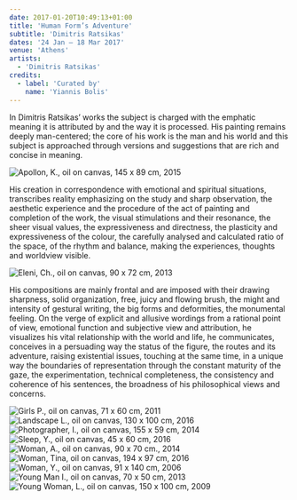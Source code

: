 ```yaml
---
date: 2017-01-20T10:49:13+01:00
title: 'Human Form’s Adventure'
subtitle: 'Dimitris Ratsikas'
dates: '24 Jan – 18 Mar 2017'
venue: 'Athens'
artists:
  - 'Dimitris Ratsikas'
credits:
  - label: 'Curated by'
    name: 'Yiannis Bolis'
---
```

In Dimitris Ratsikas’ works the subject is charged with the emphatic meaning it is attributed by and the way it is processed.
His painting remains deeply man-centered; the core of his work is the man and his world and this subject is approached through versions and suggestions that are rich and concise in meaning.

![Apollon, K.,<br> oil on canvas,<br> 145 x 89 cm, 2015](/exhibitions/ratsikas/ratsikas-01_613x1000.jpg)

His creation in correspondence with emotional and spiritual situations, transcribes reality emphasizing on the study and sharp observation, the aesthetic experience and the procedure of the act of painting and completion of the work, the visual stimulations and their resonance, the sheer visual values, the expressiveness and directness, the plasticity and expressiveness of the colour, the carefully analysed and calculated ratio of the space, of the rhythm and balance, making the experiences, thoughts and worldview visible. 

![Eleni, Ch.,<br> oil on canvas,<br> 90 x 72 cm, 2013](/exhibitions/ratsikas/ratsikas-02_745x1000.jpg)

His compositions are mainly frontal and are imposed with their drawing sharpness, solid organization, free, juicy and flowing brush, the might and intensity of gestural writing, the big forms and deformities, the monumental feeling. On the verge of explicit and allusive wordings from a rational point of view, emotional function and subjective view and attribution, he visualizes his vital relationship with the world and life, he communicates, conceives in a persuading way the status of the figure, the routes and its adventure, raising existential issues, touching at the same time, in a unique way the boundaries of representation through the constant maturity of the gaze, the experimentation, technical completeness, the consistency and coherence of his sentences, the broadness of his philosophical views and concerns.

![Girls P.,<br> oil on canvas,<br> 71 x 60 cm, 2011](/exhibitions/ratsikas/ratsikas-03_859x1000.jpg)
![Landscape L.,<br> oil on canvas,<br> 130 x 100 cm, 2016](/exhibitions/ratsikas/ratsikas-04_727x1000.jpg)
![Photographer, I.,<br> oil on canvas,<br> 155 x 59 cm, 2014](/exhibitions/ratsikas/ratsikas-05_365x1000.jpg)
![Sleep, Y.,<br> oil on canvas,<br> 45 x 60 cm, 2016](/exhibitions/ratsikas/ratsikas-06_1000x756.jpg)
![Woman, A.,<br> oil on canvas,<br> 90 x 70 cm., 2014](/exhibitions/ratsikas/ratsikas-07_675x1000.jpg)
![Woman, Tina,<br> oil on canvas,<br> 194 x 97 cm, 2016](/exhibitions/ratsikas/ratsikas-08_476x1000.jpg)
![Woman, Y.,<br> oil on canvas,<br> 91 x 140 cm, 2006](/exhibitions/ratsikas/ratsikas-09_1000x604.jpg)
![Young Man I.,<br> oil on canvas,<br> 70 x 50 cm, 2013](/exhibitions/ratsikas/ratsikas-10_709x1000.jpg)
![Young Woman, L.,<br> oil on canvas,<br> 150 x 100 cm, 2009](/exhibitions/ratsikas/ratsikas-11_662x1000.jpg)
